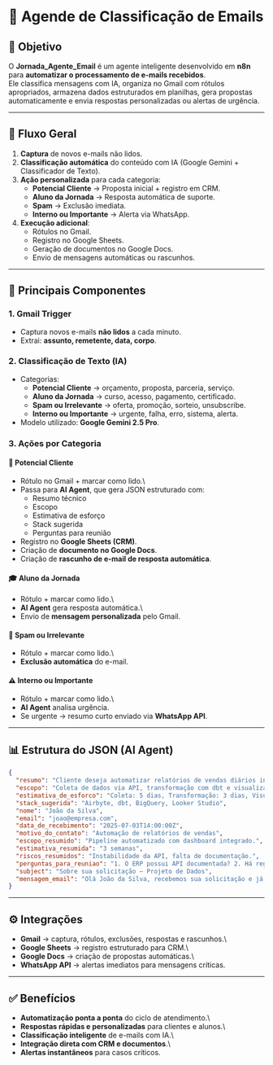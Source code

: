 # 📧 Agende de Classificação de Emails

## 📌 Objetivo

O **Jornada_Agente_Email** é um agente inteligente desenvolvido em
**n8n** para **automatizar o processamento de e-mails recebidos**.\
Ele classifica mensagens com IA, organiza no Gmail com rótulos
apropriados, armazena dados estruturados em planilhas, gera propostas
automaticamente e envia respostas personalizadas ou alertas de urgência.

------------------------------------------------------------------------

## 🔄 Fluxo Geral

1.  **Captura** de novos e-mails não lidos.
2.  **Classificação automática** do conteúdo com IA (Google Gemini +
    Classificador de Texto).
3.  **Ação personalizada** para cada categoria:
    -   **Potencial Cliente** → Proposta inicial + registro em CRM.
    -   **Aluno da Jornada** → Resposta automática de suporte.
    -   **Spam** → Exclusão imediata.
    -   **Interno ou Importante** → Alerta via WhatsApp.
4.  **Execução adicional**:
    -   Rótulos no Gmail.
    -   Registro no Google Sheets.
    -   Geração de documentos no Google Docs.
    -   Envio de mensagens automáticas ou rascunhos.

------------------------------------------------------------------------

## 🧩 Principais Componentes

### 1. Gmail Trigger

-   Captura novos e-mails **não lidos** a cada minuto.
-   Extrai: **assunto, remetente, data, corpo**.

### 2. Classificação de Texto (IA)

-   Categorias:
    -   **Potencial Cliente** → orçamento, proposta, parceria, serviço.
    -   **Aluno da Jornada** → curso, acesso, pagamento, certificado.
    -   **Spam ou Irrelevante** → oferta, promoção, sorteio,
        unsubscribe.
    -   **Interno ou Importante** → urgente, falha, erro, sistema,
        alerta.
-   Modelo utilizado: **Google Gemini 2.5 Pro**.

### 3. Ações por Categoria

#### 📂 Potencial Cliente

-   Rótulo no Gmail + marcar como lido.\
-   Passa para **AI Agent**, que gera JSON estruturado com:
    -   Resumo técnico
    -   Escopo
    -   Estimativa de esforço
    -   Stack sugerida
    -   Perguntas para reunião
-   Registro no **Google Sheets (CRM)**.
-   Criação de **documento no Google Docs**.
-   Criação de **rascunho de e-mail de resposta automática**.

#### 🎓 Aluno da Jornada

-   Rótulo + marcar como lido.\
-   **AI Agent** gera resposta automática.\
-   Envio de **mensagem personalizada** pelo Gmail.

#### 🚫 Spam ou Irrelevante

-   Rótulo + marcar como lido.\
-   **Exclusão automática** do e-mail.

#### ⚠️ Interno ou Importante

-   Rótulo + marcar como lido.\
-   **AI Agent** analisa urgência.
-   Se urgente → resumo curto enviado via **WhatsApp API**.

------------------------------------------------------------------------

## 📊 Estrutura do JSON (AI Agent)

``` json
{
  "resumo": "Cliente deseja automatizar relatórios de vendas diários integrados ao ERP.",
  "escopo": "Coleta de dados via API, transformação com dbt e visualização no Looker Studio.",
  "estimativa_de_esforco": "Coleta: 5 dias, Transformação: 3 dias, Visualização: 2 dias.",
  "stack_sugerida": "Airbyte, dbt, BigQuery, Looker Studio",
  "nome": "João da Silva",
  "email": "joao@empresa.com",
  "data_de_recebimento": "2025-07-03T14:00:00Z",
  "motivo_do_contato": "Automação de relatórios de vendas",
  "escopo_resumido": "Pipeline automatizado com dashboard integrado.",
  "estimativa_resumida": "3 semanas",
  "riscos_resumidos": "Instabilidade da API, falta de documentação.",
  "perguntas_para_reuniao": "1. O ERP possui API documentada? 2. Há regras de limpeza dos dados? 3. Qual a ferramenta de visualização preferida?",
  "subject": "Sobre sua solicitação – Projeto de Dados",
  "mensagem_email": "Olá João da Silva, recebemos sua solicitação e já estamos avaliando..."
}
```

------------------------------------------------------------------------

## ⚙️ Integrações

-   **Gmail** → captura, rótulos, exclusões, respostas e rascunhos.\
-   **Google Sheets** → registro estruturado para CRM.\
-   **Google Docs** → criação de propostas automáticas.\
-   **WhatsApp API** → alertas imediatos para mensagens críticas.

------------------------------------------------------------------------

## ✅ Benefícios

-   **Automatização ponta a ponta** do ciclo de atendimento.\
-   **Respostas rápidas e personalizadas** para clientes e alunos.\
-   **Classificação inteligente** de e-mails com IA.\
-   **Integração direta com CRM e documentos**.\
-   **Alertas instantâneos** para casos críticos.
